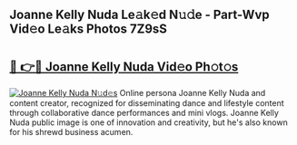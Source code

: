 ## Joanne Kelly Nuda Le𝚊k𝚎d N𝚞𝚍e - Part-Wvp Vid𝚎o Le𝚊ks Photos 7Z9sS

# <h2><a href="http://fbf0dn.evod.top/?m=Joanne+Kelly+Nuda">🔗 👉🔴 Joanne Kelly Nuda Vid𝚎o Ph𝚘t𝚘s</a></h2>

[![Joanne Kelly Nuda N𝚞d𝚎s](https://i.imgur.com/8V9OHl7.gif)](http://fbf0dn.evod.top/?m=Joanne+Kelly+Nuda)
Online persona Joanne Kelly Nuda and content creator, recognized for disseminating dance and lifestyle content through collaborative dance performances and mini vlogs. Joanne Kelly Nuda public image is one of innovation and creativity, but he's also known for his shrewd business acumen. 
